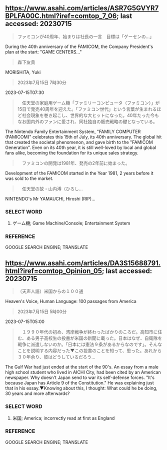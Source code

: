 ## https://www.asahi.com/articles/ASR7G5GVYR7BPLFA00C.html?iref=comtop_7_06; last accessed: 20230715

> ファミコンが40周年、始まりは社長の一言　目標は「ゲーセンの…」

During the 40th anniversary of the FAMICOM, the Company President's plan at the start: "GAME CENTERS..."

> 森下友貴

MORISHITA, Yuki

> 2023年7月15日 7時30分

2023-07-15T07:30

>　任天堂の家庭用ゲーム機「ファミリーコンピュータ（ファミコン）」が15日で発売40周年を迎えた。「ファミコン世代」という言葉が生まれるほど社会現象を巻き起こし、世界的な大ヒットになった。40年たった今もなお国内外のファンに愛され、同社独自の販売戦略の礎となっている。

The Nintendo Family Entertainment System, "FAMILY COMPUTER (FAMICOM)" celebrates this 15th of July, its 40th anniversary. The global hit that created the societal phenomenon, and gave birth to the "FAMICOM Generation". Even on its 40th year, it is still well-loved by local and global fans alike, becoming the foundation for its unique sales strategy.

>　ファミコンの開発は1981年、発売の2年前に始まった。

Development of the FAMICOM started in the Year 1981, 2 years before it was sold to the market. 

>　任天堂の故・山内溥（ひろし…

NINTENDO's Mr YAMAUCHI, Hiroshi (RIP)...

### SELECT WORD

1) ゲーム機; Game Machine/Console; Entertainment System

### REFERENCE

GOOGLE SEARCH ENGINE; TRANSLATE


## https://www.asahi.com/articles/DA3S15688791.html?iref=comtop_Opinion_05; last accessed: 20230715

> （天声人語）米国からの１００通

Heaven's Voice, Human Language: 100 passages from America

> 2023年7月15日 5時00分

2023-07-15T05:00

>　１９９０年代の初め、湾岸戦争が終わったばかりのころだ。高知市に住む、ある男子高校生の投書が米国の新聞に載った。日本はなぜ、自衛隊を戦争に派遣しないのか。「日本には憲法９条があるからなのです」。そんなことを説明する内容だった▼この投書のことを知って、思った。あれから３０年余り、彼はどうしているだろう…

The Gulf War had just ended at the start of the 90's. An essay from a male high school student who lived in AICHI City, had been cited by an American newspaper. Why doesn't Japan send to war its self-defense forces. "It's because Japan has Article 9 of the Constitution." He was explaining just that in his essay.▼Knowing about this, I thought: What could he be doing, 30 years and more afterwards?

### SELECT WORD

1) 米国; America; incorrectly read at first as England

### REFERENCE

GOOGLE SEARCH ENGINE; TRANSLATE
